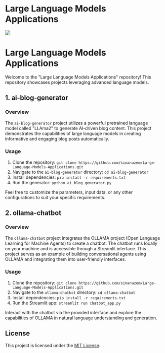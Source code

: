 
# Large Language Models Applications
<img src="https://neuralmagic.com/wp-content/uploads/2023/10/BLOG-HEADER-Integrating_DeepSparse_With_OpenAIs_API_for_Fast_Local_LLMs-002.png">

# Large Language Models Applications

Welcome to the "Large Language Models Applications" repository! This repository showcases projects leveraging advanced language models.

## 1. ai-blog-generator

### Overview
The `ai-blog-generator` project utilizes a powerful pretrained language model called "LLAma2" to generate AI-driven blog content. This project demonstrates the capabilities of large language models in creating informative and engaging blog posts automatically.

### Usage
1. Clone the repository: `git clone https://github.com/sinanazem/Large-Language-Models-Applications.git`
2. Navigate to the `ai-blog-generator` directory: `cd ai-blog-generator`
3. Install dependencies: `pip install -r requirements.txt`
4. Run the generator: `python ai_blog_generator.py`

Feel free to customize the parameters, input data, or any other configurations to suit your specific requirements.

## 2. ollama-chatbot

### Overview
The `ollama-chatbot` project integrates the OLLAMA project (Open Language Learning for Machine Agents) to create a chatbot. The chatbot runs locally on your machine and is accessible through a Streamlit interface. This project serves as an example of building conversational agents using OLLAMA and integrating them into user-friendly interfaces.

### Usage
1. Clone the repository: `git clone https://github.com/sinanazem/Large-Language-Models-Applications.git`
2. Navigate to the `ollama-chatbot` directory: `cd ollama-chatbot`
3. Install dependencies: `pip install -r requirements.txt`
4. Run the Streamlit app: `streamlit run chatbot_app.py`

Interact with the chatbot via the provided interface and explore the capabilities of OLLAMA in natural language understanding and generation.

## License

This project is licensed under the [MIT License](LICENSE).



